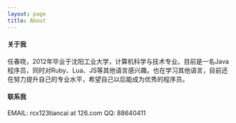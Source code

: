 ```yaml
---
layout: page
title: About
---
```


#### 关于我

任春晓，2012年毕业于沈阳工业大学，计算机科学与技术专业。目前是一名Java程序员，同时对Ruby、Lua、JS等其他语言感兴趣。也在学习其他语言，目前还在努力提升自己的专业水平，希望自己以后能成为优秀的程序员。

#### 联系我

EMAIL: rcx123tiancai at 126.com
QQ: 88640411
